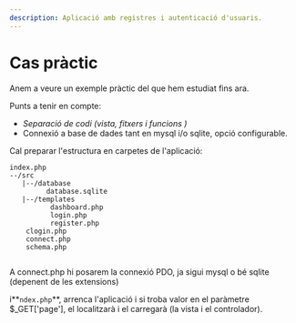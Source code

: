 ```yaml
---
description: Aplicació amb registres i autenticació d'usuaris.
---
```


# Cas pràctic

Anem a veure un exemple pràctic del que hem estudiat fins ara.

Punts a tenir en compte:

* _Separació de codi \(vista, fitxers i funcions \)_
* Connexió a base de dades tant en mysql i/o sqlite, opció configurable.

Cal preparar l'estructura en carpetes de l'aplicació:

```text
index.php
--/src
   |--/database
         database.sqlite
   |--/templates
          dashboard.php
          login.php
          register.php
    clogin.php
    connect.php
    schema.php
    
```

A connect.php hi posarem la connexió PDO, ja sigui mysql o bé sqlite \(depenent de les extensions\)

i**`ndex.php`**, arrenca l'aplicació i si troba valor en el paràmetre $\_GET\['page'\], el localitzarà i el carregarà \(la vista i el controlador\).





